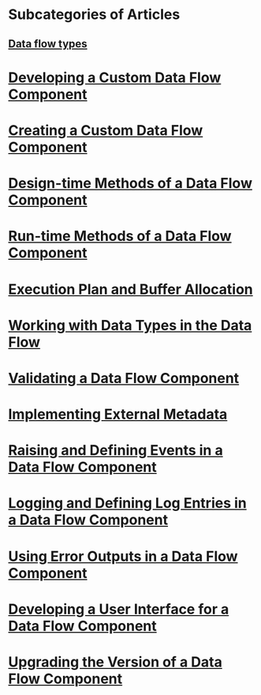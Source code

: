 # Subcategories of Articles
## [Data flow types](../../../integration-services/extending-packages-custom-objects-data-flow-types/developing-a-custom-destination-component.md)

# [Developing a Custom Data Flow Component](developing-a-custom-data-flow-component.md)
# [Creating a Custom Data Flow Component](creating-a-custom-data-flow-component.md)
# [Design-time Methods of a Data Flow Component](design-time-methods-of-a-data-flow-component.md)
# [Run-time Methods of a Data Flow Component](run-time-methods-of-a-data-flow-component.md)
# [Execution Plan and Buffer Allocation](execution-plan-and-buffer-allocation.md)
# [Working with Data Types in the Data Flow](working-with-data-types-in-the-data-flow.md)
# [Validating a Data Flow Component](validating-a-data-flow-component.md)
# [Implementing External Metadata](implementing-external-metadata.md)
# [Raising and Defining Events in a Data Flow Component](raising-and-defining-events-in-a-data-flow-component.md)
# [Logging and Defining Log Entries in a Data Flow Component](logging-and-defining-log-entries-in-a-data-flow-component.md)
# [Using Error Outputs in a Data Flow Component](using-error-outputs-in-a-data-flow-component.md)
# [Developing a User Interface for a Data Flow Component](developing-a-user-interface-for-a-data-flow-component.md)
# [Upgrading the Version of a Data Flow Component](upgrading-the-version-of-a-data-flow-component.md)

